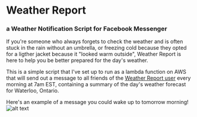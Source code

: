 # Weather Report
### a Weather Notification Script for Facebook Messenger
If you're someone who always forgets to check the weather and is often stuck in the rain without an umbrella, or freezing cold because they opted for a ligther jacket because it "looked warm outside", Weather Report is here to help you be better prepared for the day's weather. 

This is a simple script that I've set up to run as a lambda function on AWS that will send out a message to all friends of the [Weather Report user](https://www.facebook.com/weather.bot.96) every morning at 7am EST, containing a summary of the day's weather forecast for Waterloo, Ontario.

Here's an example of a message you could wake up to tomorrow morning!
![alt text](https://github.com/pmielnik/weatherReport/example.jpeg "Weather Report Example")
